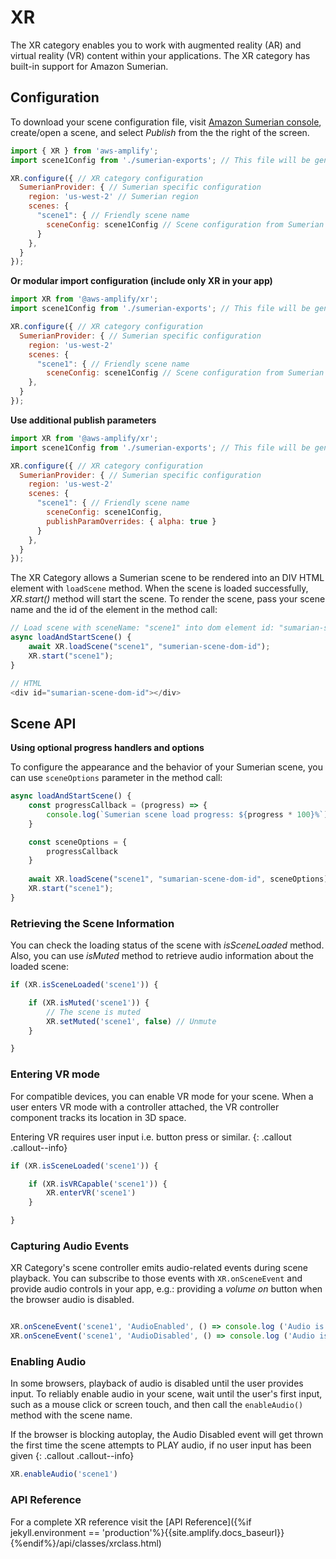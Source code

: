 ---
---

# XR

The XR category enables you to work with augmented reality (AR) and virtual reality (VR) content within your applications. The XR category has built-in support for Amazon Sumerian.

## Configuration

To download your scene configuration file, visit <a href="https://console.aws.amazon.com/sumerian/home" target="_blank">Amazon Sumerian console</a>, create/open a scene, and select *Publish* from the the right of the screen.

```js
import { XR } from 'aws-amplify';
import scene1Config from './sumerian-exports'; // This file will be generated by the Sumerian AWS Console 

XR.configure({ // XR category configuration
  SumerianProvider: { // Sumerian specific configuration
    region: 'us-west-2' // Sumerian region
    scenes: { 
      "scene1": { // Friendly scene name
        sceneConfig: scene1Config // Scene configuration from Sumerian publish
      }
    },
  }
});
```

**Or modular import configuration (include only XR in your app)**

```js
import XR from '@aws-amplify/xr';
import scene1Config from './sumerian-exports'; // This file will be generated by the Sumerian AWS Console 

XR.configure({ // XR category configuration
  SumerianProvider: { // Sumerian specific configuration
    region: 'us-west-2'
    scenes: { 
      "scene1": { // Friendly scene name
        sceneConfig: scene1Config // Scene configuration from Sumerian publish      }
    },
  }
});
```

**Use additional publish parameters**

```js
import XR from '@aws-amplify/xr';
import scene1Config from './sumerian-exports'; // This file will be generated by the Sumerian AWS Console 

XR.configure({ // XR category configuration
  SumerianProvider: { // Sumerian specific configuration
    region: 'us-west-2'
    scenes: { 
      "scene1": { // Friendly scene name
        sceneConfig: scene1Config,
        publishParamOverrides: { alpha: true }
      }
    },
  }
});
```

The XR Category allows a Sumerian scene to be rendered into an DIV HTML element with `loadScene` method. When the scene is loaded successfully, *XR.start()* method will start the scene. To render the scene, pass your scene name and the id of the element in the method call:

```js
// Load scene with sceneName: "scene1" into dom element id: "sumarian-scene-dom-id"
async loadAndStartScene() {
    await XR.loadScene("scene1", "sumerian-scene-dom-id");
    XR.start("scene1");
}

// HTML
<div id="sumarian-scene-dom-id"></div>
```

## Scene API

**Using optional progress handlers and options**

To configure the appearance and the behavior of your Sumerian scene, you can use `sceneOptions` parameter in the method call:

```js
async loadAndStartScene() {
    const progressCallback = (progress) => {
        console.log(`Sumerian scene load progress: ${progress * 100}%`);
    }

    const sceneOptions = {
        progressCallback
    }
    
    await XR.loadScene("scene1", "sumarian-scene-dom-id", sceneOptions);
    XR.start("scene1");
}
```

### Retrieving the Scene Information

You can check the loading status of the scene with *isSceneLoaded* method. Also, you can use *isMuted* method to retrieve audio information about the loaded scene:

```js
if (XR.isSceneLoaded('scene1')) {

    if (XR.isMuted('scene1')) {
        // The scene is muted
        XR.setMuted('scene1', false) // Unmute
    }

}
```

### Entering VR mode

For compatible devices, you can enable VR mode for your scene. When a user enters VR mode with a controller attached, the VR controller component tracks its location in 3D space. 

Entering VR requires user input i.e. button press or similar.
{: .callout .callout--info}

```js
if (XR.isSceneLoaded('scene1')) {

    if (XR.isVRCapable('scene1')) {
        XR.enterVR('scene1')
    }

}
```

### Capturing Audio Events

XR Category's scene controller emits audio-related events during scene playback. You can subscribe to those events with `XR.onSceneEvent` and provide audio controls in your app, e.g.: providing a *volume on* button when the browser audio is disabled.

```js

XR.onSceneEvent('scene1', 'AudioEnabled', () => console.log ('Audio is enabled') );
XR.onSceneEvent('scene1', 'AudioDisabled', () => console.log ('Audio is disabled') ));

```

### Enabling Audio

In some browsers, playback of audio is disabled until the user provides input. To reliably enable audio in your scene, wait until the user's first input, such as a mouse click or screen touch, and then call the `enableAudio()` method with the scene name.

If the browser is blocking autoplay, the Audio Disabled event will get thrown the first time the scene attempts to PLAY audio, if no user input has been given
{: .callout .callout--info}

```js
XR.enableAudio('scene1')
```

### API Reference

For a complete XR reference visit the [API Reference]({%if jekyll.environment == 'production'%}{{site.amplify.docs_baseurl}}{%endif%}/api/classes/xrclass.html)